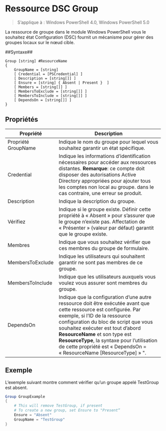 # Ressource DSC Group

> S’applique à : Windows PowerShell 4.0, Windows PowerShell 5.0

La ressource de groupe dans le module Windows PowerShell vous le souhaitez état Configuration (DSC) fournit un mécanisme pour gérer des groupes locaux sur le nœud cible.

##Syntaxe##
```
Group [string] #ResourceName
{
    GroupName = [string]
    [ Credential = [PSCredential] ]
    [ Description = [string[]] ]
    [ Ensure = [string] { Absent | Present }  ]
    [ Members = [string[]] ]
    [ MembersToExclude = [string[]] ]
    [ MembersToInclude = [string[]] ]
    [ DependsOn = [string[]] ]
}
```

## Propriétés

|  Propriété  |  Description   | 
|---|---| 
| Propriété GroupName| Indique le nom du groupe pour lequel vous souhaitez garantir un état spécifique.| 
| Credential| Indique les informations d’identification nécessaires pour accéder aux ressources distantes. **Remarque**: ce compte doit disposer des autorisations Active Directory appropriées pour ajouter tous les comptes non local au groupe. dans le cas contraire, une erreur se produit.
| Description| Indique la description du groupe.| 
| Vérifiez| Indique si le groupe existe. Définir cette propriété à « Absent » pour s’assurer que le groupe n’existe pas. Affectation de « Présenter » (valeur par défaut) garantit que le groupe existe.| 
| Membres| Indique que vous souhaitez vérifier que ces membres du groupe de formulaire.| 
| MembersToExclude| Indique les utilisateurs qui souhaitent garantir ne sont pas membres de ce groupe.| 
| MembersToInclude| Indique que les utilisateurs auxquels vous voulez vous assurer sont membres du groupe.| 
| DependsOn | Indique que la configuration d’une autre ressource doit être exécutée avant que cette ressource est configurée. Par exemple, si l’ID de la ressource configuration du bloc de script que vous souhaitez exécuter est tout d’abord __ResourceName__ et son type est __ResourceType__, la syntaxe pour l’utilisation de cette propriété est « DependsOn = « ResourceName [ResourceType] » ".| 

## Exemple

L’exemple suivant montre comment vérifier qu’un groupe appelé TestGroup est absent. 

```powershell
Group GroupExample
{
    # This will remove TestGroup, if present
    # To create a new group, set Ensure to "Present“
    Ensure = "Absent"
    GroupName = "TestGroup"
}
```
